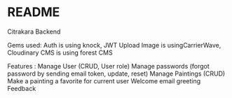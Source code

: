 # README

Citrakara Backend

Gems used: 
Auth is using knock, JWT
Upload Image is usingCarrierWave, Cloudinary
CMS is using forest CMS

Features :
Manage User (CRUD, User role)
Manage passwords (forgot password by sending email token, update, reset)
Manage Paintings (CRUD)
Make a painting a favorite for current user
Welcome email greeting
Feedback





